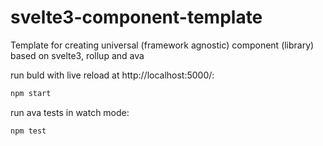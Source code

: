 # svelte3-component-template
Template for creating universal (framework agnostic) component (library) based on svelte3, rollup and ava

run buld with live reload at http://localhost:5000/:
```js
npm start
```

run ava tests in watch mode:
```js
npm test
```
